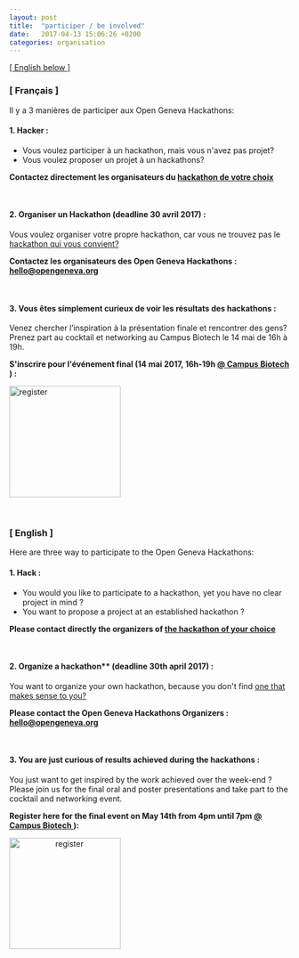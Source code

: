 ```yaml
---
layout: post
title:  "participer / be involved"
date:   2017-04-13 15:06:26 +0200
categories: organisation
---
```


<a href="{{ site.baseurl }}{% post_url 2017-04-13-participer %}#english">[ English below ]</a>

<h3><strong>[ Français ]</strong></h3>

Il y a 3 manières de participer aux Open Geneva Hackathons:

<h4>1. Hacker :</h4>

* Vous voulez participer à un hackathon, mais vous n'avez pas projet?
* Vous voulez proposer un projet à un hackathons?

**Contactez directement les organisateurs du <a href="{{ site.baseurl }}{% post_url 2017-04-12-hackathons %}"> hackathon de votre choix</a>**

<br>

<h4>2. Organiser un Hackathon (deadline 30 avril 2017) :</h4>

Vous voulez organiser votre propre hackathon, car vous ne trouvez pas le <a href="{{ site.baseurl }}{% post_url 2017-04-12-hackathons %}">hackathon qui vous convient?</a>


 **Contactez les organisateurs des Open Geneva Hackathons : <a href="mailto:hello@opengeneva.org">hello@opengeneva.org</a>**

<br>

<h4>3. Vous êtes simplement curieux de voir les résultats des hackathons :</h4>

Venez chercher l’inspiration à la présentation finale et rencontrer des gens? Prenez part au cocktail et networking au Campus Biotech le 14 mai de 16h à 19h.


**S'inscrire pour l'événement final (14 mai 2017, 16h-19h <a href="https://www.unige.ch/presse/plans/cmu-2/" target="_blank">@ Campus Biotech </a>) :**

<a href="https://www.eventbrite.com/e/open-geneva-hackathons-tickets-33669345920" class="button style1" target="_blank"><img src="{{ site.baseurl }}/images/register_eventbrite_eng.png" alt="register" style="width:200px; align:center"/></a>

<!--more-->

<br>

<div id="english"></div>
<h3><strong>[ English ]</strong></h3>

Here are three way to participate to the Open Geneva Hackathons:

<h4>1. Hack :</h4>

* You would you like to participate to a hackathon, yet you have no clear project in mind ?
* You want to propose a project at an established hackathon ?

**Please contact directly the organizers of  <a href="{{ site.baseurl }}{% post_url 2017-04-12-hackathons %}"> the hackathon of your choice </a>**

<br>

<h4>2. Organize a hackathon** (deadline 30th april 2017) :</h4>

You want to organize your own hackathon, because you don't find <a href="{{ site.baseurl }}{% post_url 2017-04-12-hackathons %}">one that makes sense to you?</a>

 **Please contact the Open Geneva Hackathons Organizers : <a href="mailto:hello@opengeneva.org">hello@opengeneva.org</a>**

<br>

<h4>3. You are just curious of results achieved during the hackathons :</h4>

You just want to get inspired by the work achieved over the week-end ? Please join us for the final oral and poster presentations and take part to the cocktail and networking event.

**Register here for the final event on May 14th from 4pm until 7pm <a href="https://www.unige.ch/presse/plans/cmu-2/" target="_blank">@ Campus Biotech </a>):**


<a href="https://www.eventbrite.com/e/open-geneva-hackathons-tickets-33669345920" class="button style1" target="_blank"><img src="{{ site.baseurl }}/images/register_eventbrite_eng.png" alt="register" style="width:200px; text-align:center"/></a>
